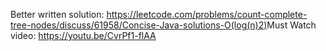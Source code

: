 Better written solution: https://leetcode.com/problems/count-complete-tree-nodes/discuss/61958/Concise-Java-solutions-O(log(n)2)
​
Must Watch video: https://youtu.be/CvrPf1-flAA